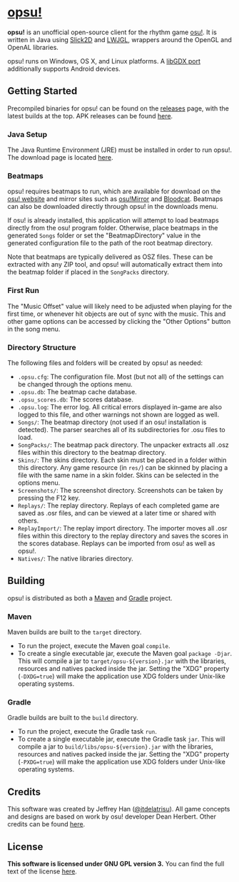 # [opsu!](http://itdelatrisu.github.io/opsu/)
**opsu!** is an unofficial open-source client for the rhythm game
[osu!](https://osu.ppy.sh/).  It is written in Java using
[Slick2D](http://slick.ninjacave.com/) and  [LWJGL](http://lwjgl.org/),
wrappers around the OpenGL and OpenAL libraries.

opsu! runs on Windows, OS X, and Linux platforms.
A [libGDX port](https://github.com/fluddokt/opsu) additionally supports Android
devices.

## Getting Started
Precompiled binaries for opsu! can be found on the
[releases](https://github.com/itdelatrisu/opsu/releases) page, with the latest
builds at the top.  APK releases can be found
[here](https://github.com/fluddokt/opsu/releases).

### Java Setup
The Java Runtime Environment (JRE) must be installed in order to run opsu!.
The download page is located [here](https://www.java.com/en/download/).

### Beatmaps
opsu! requires beatmaps to run, which are available for download on the
[osu! website](https://osu.ppy.sh/p/beatmaplist) and mirror sites such as
[osu!Mirror](https://osu.yas-online.net/) and [Bloodcat](http://bloodcat.com/osu/).
Beatmaps can also be downloaded directly through opsu! in the downloads menu.

If osu! is already installed, this application will attempt to load beatmaps
directly from the osu! program folder.  Otherwise, place beatmaps in the
generated `Songs` folder or set the "BeatmapDirectory" value in the generated
configuration file to the path of the root beatmap directory.

Note that beatmaps are typically delivered as OSZ files.  These can be extracted
with any ZIP tool, and opsu! will automatically extract them into the beatmap
folder if placed in the `SongPacks` directory.

### First Run
The "Music Offset" value will likely need to be adjusted when playing for the
first time, or whenever hit objects are out of sync with the music.  This and
other game options can be accessed by clicking the "Other Options" button in
the song menu.

### Directory Structure
The following files and folders will be created by opsu! as needed:
* `.opsu.cfg`: The configuration file.  Most (but not all) of the settings can
  be changed through the options menu.
* `.opsu.db`: The beatmap cache database.
* `.opsu_scores.db`: The scores database.
* `.opsu.log`: The error log.  All critical errors displayed in-game are also
  logged to this file, and other warnings not shown are logged as well.
* `Songs/`: The beatmap directory (not used if an osu! installation is detected).
  The parser searches all of its subdirectories for .osu files to load.
* `SongPacks/`: The beatmap pack directory.  The unpacker extracts all .osz
  files within this directory to the beatmap directory.
* `Skins/`: The skins directory.  Each skin must be placed in a folder within
  this directory.  Any game resource (in `res/`) can be skinned by placing a
  file with the same name in a skin folder.  Skins can be selected in the
  options menu.
* `Screenshots/`: The screenshot directory. Screenshots can be taken by
  pressing the F12 key.
* `Replays/`: The replay directory.  Replays of each completed game are saved
  as .osr files, and can be viewed at a later time or shared with others.
* `ReplayImport/`: The replay import directory.  The importer moves all .osr
  files within this directory to the replay directory and saves the scores in
  the scores database.  Replays can be imported from osu! as well as opsu!.
* `Natives/`: The native libraries directory.

## Building
opsu! is distributed as both a [Maven](https://maven.apache.org/) and
[Gradle](https://gradle.org/) project.

### Maven
Maven builds are built to the `target` directory.
* To run the project, execute the Maven goal `compile`.
* To create a single executable jar, execute the Maven goal `package -Djar`.
  This will compile a jar to `target/opsu-${version}.jar` with the libraries,
  resources and natives packed inside the jar.  Setting the "XDG" property
  (`-DXDG=true`) will make the application use XDG folders under Unix-like
  operating systems.

### Gradle
Gradle builds are built to the `build` directory.
* To run the project, execute the Gradle task `run`.
* To create a single executable jar, execute the Gradle task `jar`.
  This will compile a jar to `build/libs/opsu-${version}.jar` with the libraries,
  resources and natives packed inside the jar.  Setting the "XDG" property
  (`-PXDG=true`) will make the application use XDG folders under Unix-like
  operating systems.

## Credits
This software was created by Jeffrey Han 
([@itdelatrisu](https://github.com/itdelatrisu/)).  All game concepts and
designs are based on work by osu! developer Dean Herbert.  Other credits can
be found [here](CREDITS.md).

## License
**This software is licensed under GNU GPL version 3.**
You can find the full text of the license [here](LICENSE).
